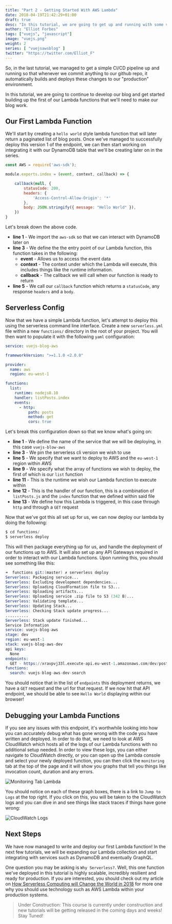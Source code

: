 ```yaml
---
title: "Part 2 - Getting Started With AWS Lambda"
date: 2018-04-19T21:42:29+01:00
draft: true
desc: "In this tutorial, we are going to get up and running with some very simple Lambda functions and deploying them using the serverless api."
author: "Elliot Forbes"
tags: ["vuejs", "javascript"]
image: "vuejs.png"
weight: 2
series: [ "vuejsawsblog" ]
twitter: "https://twitter.com/Elliot_F"
---
```


So, in the last tutorial, we managed to get a simple CI/CD pipeline up and running so that whenever we commit anything to our github repo, it automatically builds and deploys these changes to our "production" environment. 

In this tutorial, we are going to continue to develop our blog and get started building up the first of our Lambda functions that we'll need to make our blog work. 

## Our First Lambda Function

We'll start by creating a `hello world` style lambda function that will later return a paginated list of blog posts. Once we've managed to successfully deploy this version 1 of the endpoint, we can then start working on integrating it with our DynamoDB table that we'll be creating later on in the series.

```js
const AWS = require('aws-sdk');

module.exports.index = (event, context, callback) => {

    callback(null, {
        statusCode: 200,
        headers: {
            'Access-Control-Allow-Origin': '*'
        },
        body: JSON.stringify({ message: "Hello World" }),
    })
}
```

Let's break down the above code.

* **line 1** - We import the `aws-sdk` so that we can interact with DynamoDB later on
* **line 3** - We define the the entry point of our Lambda function, this function takes in the following:
  * **event** - Allows us to access the event data 
  * **context** - The context under which the Lambda will execute, this includes things like the runtime information.
  * **callback** - The callback we will call when our function is ready to return
* **line 5** - We call our `callback` function which returns a `statusCode`, any response `headers` and a `body`.

## Serverless Config

Now that we have a simple Lambda function, let's attempt to deploy this using the serverless command line interface. Create a new `serverless.yml` file within a new `functions/` directory in the root of your project. You will then want to populate it with the following `yaml` configuration:

```yaml
service: vuejs-blog-aws

frameworkVersion: ">=1.1.0 <2.0.0"

provider:
  name: aws
  region: eu-west-1

functions:
  list:
    runtime: nodejs8.10
    handler: listPosts.index
    events:
      - http:
          path: posts
          method: get
          cors: true
```

Let's break this configuration down so that we know what's going on:

* **line 1** - We define the name of the service that we will be deploying, in this case `vuejs-blow-aws`
* **line 3** - We pin the serverless cli version we wish to use
* **line 5** - We specify that we want to deploy to AWS and the `eu-west-1` region within AWS
* **line 9** - We specify what the array of functions we wish to deploy, the first of which is our `list` function
* **line 11** - This is the runtime we wish our Lambda function to execute within
* **line 12** - This is the handler of our function, this is a combination of `listPosts.js` and the `index` function that we defined within said file
* **line 13** - We define how this Lambda is triggered, in this case through `http` and through a `GET` request 

Now that we've got this all set up for us, we can now deploy our lambda by doing the following:

```s
$ cd functions/
$ serverless deploy
```

This will then package everything up for us, and handle the deployment of our functions up to AWS. It will also set up any API Gateways required in order to interact with our Lambda functions. Upon running this, you should see something like this:

```s
➜  functions git:(master) ✗ serverless deploy
Serverless: Packaging service...
Serverless: Excluding development dependencies...
Serverless: Uploading CloudFormation file to S3...
Serverless: Uploading artifacts...
Serverless: Uploading service .zip file to S3 (342 B)...
Serverless: Validating template...
Serverless: Updating Stack...
Serverless: Checking Stack update progress...
..........
Serverless: Stack update finished...
Service Information
service: vuejs-blog-aws
stage: dev
region: eu-west-1
stack: vuejs-blog-aws-dev
api keys:
  None
endpoints:
  GET - https://xravpvj33l.execute-api.eu-west-1.amazonaws.com/dev/posts
functions:
  search: vuejs-blog-aws-dev-search
```

You should notice that in the list of `endpoints` this deployment returns, we have a `GET` request and the url for that request. If we now hit that API endpoint, we should be able to see `Hello World` displaying within our browser!

## Debugging your Lambda Functions

If you see any issues with this endpoint, it's worthwhile looking into how you can accurately debug what has gone wrong with the code you have written and deployed. In order to do that, we need to look at AWS CloudWatch which hosts all of the logs of our Lambda functions with no additional setup needed. In order to view these logs, you can either navigate to CloudWatch directly, or you can open up the Lambda console and select your newly deployed function, you can then click the `monitoring` tab at the top of the page and it will show you graphs that tell you things like invocation count, duration and any errors.

![Monitoring Tab Lambda](https://s3-eu-west-1.amazonaws.com/images.tutorialedge.net/images/vuejs-blog-aws/screenshot-02.png)

You should notice on each of these graph boxes, there is a link to `Jump to Logs` at the top right. If you click on this, you will be taken to the CloudWatch logs and you can dive in and see things like stack traces if things have gone wrong:

![CloudWatch Logs](https://s3-eu-west-1.amazonaws.com/images.tutorialedge.net/images/vuejs-blog-aws/screenshot-03.png)

## Next Steps

We have now managed to write and deploy our first Lambda function! In the next few tutorials, we will be expanding our Lambda collection and start integrating with services such as DynamoDB and eventually GraphQL.

One question you may be asking is `Why Serverless?`. Well, this one function we've deployed in this tutorial is highly scalable, incredibly resilient and ready for production. If you are interested, you should check out my article on [How Serverless Computing will Change the World in 2018](https://hackernoon.com/how-serverless-computing-will-change-the-world-in-2018-7818fc06b447) for more one why you should use technology such as AWS Lambda within your production systems.

> Under Construction: This course is currently under construction and new tutorials will be getting released in the coming days and weeks! Stay Tuned!